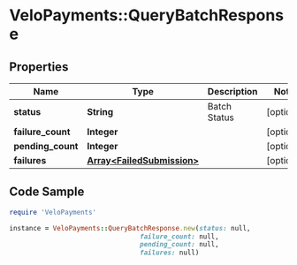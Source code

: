 # VeloPayments::QueryBatchResponse

## Properties

Name | Type | Description | Notes
------------ | ------------- | ------------- | -------------
**status** | **String** | Batch Status | [optional] 
**failure_count** | **Integer** |  | [optional] 
**pending_count** | **Integer** |  | [optional] 
**failures** | [**Array&lt;FailedSubmission&gt;**](FailedSubmission.md) |  | [optional] 

## Code Sample

```ruby
require 'VeloPayments'

instance = VeloPayments::QueryBatchResponse.new(status: null,
                                 failure_count: null,
                                 pending_count: null,
                                 failures: null)
```


